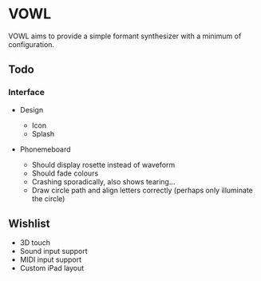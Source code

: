 # VOWL

VOWL aims to provide a simple formant synthesizer with a minimum of configuration.

## Todo

### Interface

- Design
    - Icon
    - Splash

- Phonemeboard
    - Should display rosette instead of waveform
    - Should fade colours
    - Crashing sporadically, also shows tearing...
    - Draw circle path and align letters correctly (perhaps only illuminate the circle)

## Wishlist

- 3D touch
- Sound input support
- MIDI input support
- Custom iPad layout
